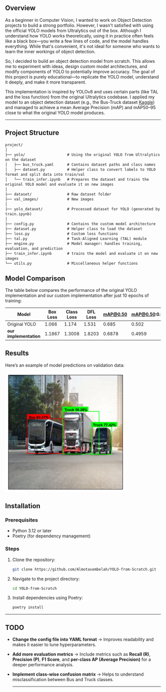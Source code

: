 ## Overview

As a beginner in Computer Vision, I wanted to work on Object Detection projects to build a strong portfolio. However, I wasn't satisfied with using the official YOLO models from Ultralytics out of the box. Although I understand how YOLO works theoretically, using it in practice often feels like a black box—you write a few lines of code, and the model handles everything. While that's convenient, it's not ideal for someone who wants to learn the inner workings of object detection.

So, I decided to build an object detection model from scratch. This allows me to experiment with ideas, design custom model architectures, and modify components of YOLO to potentially improve accuracy. The goal of this project is purely educational—to replicate the YOLO model, understand it deeply, and make it more transparent.

This implementation is inspired by YOLOv8 and uses certain parts (like TAL and the loss function) from the original Ultralytics codebase. I applied my model to an object detection dataset (e.g., the Bus-Truck dataset [Kaggle](https://www.kaggle.com/datasets/sixhky/open-images-bus-trucks)) and managed to achieve a mean Average Precision (mAP) and mAP50–95 close to what the original YOLO model produces.

---

## Project Structure

```
project/
│
├── yolo/                   # Using the original YOLO from Ultralytics on the dataset
│   ├── bus_truck.yaml      # Contains dataset paths and class names
│   ├── dataset.py          # Helper class to convert labels to YOLO format and split data into train/val
│   └── train_infer.ipynb   # Prepares the dataset and trains the original YOLO model and evaluate it on new images
│
├── dataset/                # Raw dataset folder
├── val_images/             # New images
│
├── yolo_dataset/           # Processed dataset for YOLO (generated by train.ipynb)
│
├── config.py               # Contains the custom model architecture
├── dataset.py              # Helper class to load the dataset
├── loss.py                 # Custom loss functions
├── tal.py                  # Task-Aligned Learning (TAL) module
├── engine.py               # Model manager: handles training, evaluation, and prediction
├── train_infer.ipynb       # trains the model and evaluate it on new images
└── utils.py                # Miscellaneous helper functions
```

## Model Comparison

The table below compares the performance of the original YOLO implementation and our custom implementation after just 10 epochs of training:

| Model            | Box Loss | Class Loss | DFL Loss | mAP@0.50 | mAP@0.50:0.95 |
|------------------|----------|------------|----------|----------|---------------|
| Original YOLO    | 1.066    | 1.174      | 1.531    | 0.685    | 0.502         |
| **our implementation** | 1.1867   | 1.3008     | 1.8203   | 0.6878   | 0.4959        |


## Results

Here’s an example of model predictions on validation data:

![Model Output](out/output.png)


## Installation

### Prerequisites

- Python 3.12 or later
- Poetry (for dependency management)

### Steps

1. Clone the repository:
   ```bash
   git clone https://github.com/Almotasembelah/YOLO-from-Scratch.git
   ```
2. Navigate to the project directory:
   ```bash
   cd YOLO-from-Scratch
   ```
3. Install dependencies using Poetry:
   ```bash
   poetry install
   ```
---

## TODO

* **Change the config file into YAML format**
  → Improves readability and makes it easier to tune hyperparameters.

* **Add more evaluation metrics**
  → Include metrics such as **Recall (R)**, **Precision (P)**, **F1 Score**, and **per-class AP (Average Precision)** for a deeper performance analysis.

* **Implement class-wise confusion matrix**
  → Helps to understand misclassification between Bus and Truck classes.

  ---

